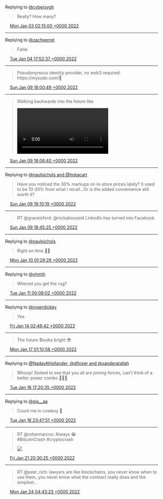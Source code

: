 Replying to [@cybersygh](https://twitter.com/cybersygh/status/1477819019008745474)

> Really? How many?

<img src="../../media/tweet.ico" width="12" /> [Mon Jan 03 02:15:00 +0000 2022](https://twitter.com/adambreckler/status/1477825795179507715)

----

Replying to [@zachperret](https://twitter.com/zachperret/status/1478236627830906883)

> False

<img src="../../media/tweet.ico" width="12" /> [Tue Jan 04 17:52:37 +0000 2022](https://twitter.com/adambreckler/status/1478424138385477633)

----

> Pseudonymous identity provider, no web3 required: https://mysudo\.com/👀

<img src="../../media/tweet.ico" width="12" /> [Sun Jan 09 18:00:49 +0000 2022](https://twitter.com/adambreckler/status/1480238143336894466)

----

> Walking backwards into the future like 
> 
> <video controls><source src="../../media/1480239614346477570-FIreFPAVgAU1bBV.mp4">Your browser does not support the video tag.</video>

<img src="../../media/tweet.ico" width="12" /> [Sun Jan 09 18:06:40 +0000 2022](https://twitter.com/adambreckler/status/1480239614346477570)

----

Replying to [@naulpichols and @Instacart](https://twitter.com/naulpichols/status/1480218307152146433)

> Have you noticed the 30% markups on in\-store prices lately? It used to be 10\-20% from what i recall…Or is the added convenience still worth it?

<img src="../../media/tweet.ico" width="12" /> [Sun Jan 09 18:10:19 +0000 2022](https://twitter.com/adambreckler/status/1480240534815854596)

----

> RT @graceisford: @nickabouzeid LinkedIn has turned into Facebook

<img src="../../media/tweet.ico" width="12" /> [Sun Jan 09 18:45:25 +0000 2022](https://twitter.com/adambreckler/status/1480249365792911360)

----

Replying to [@naulpichols](https://twitter.com/naulpichols/status/1480345421528518656)

> Right on time 👌🏻

<img src="../../media/tweet.ico" width="12" /> [Mon Jan 10 01:28:28 +0000 2022](https://twitter.com/adambreckler/status/1480350799565770753)

----

Replying to [@vhmth](https://twitter.com/vhmth/status/1480605072576892933)

> Whered you get the rug?

<img src="../../media/tweet.ico" width="12" /> [Tue Jan 11 00:08:02 +0000 2022](https://twitter.com/adambreckler/status/1480692946265526272)

----

Replying to [@rogerdickey](https://twitter.com/rogerdickey/status/1481803643632250881)

> Yes

<img src="../../media/tweet.ico" width="12" /> [Fri Jan 14 02:46:42 +0000 2022](https://twitter.com/adambreckler/status/1481820038541676549)

----

> The future $looks bright 😎

<img src="../../media/tweet.ico" width="12" /> [Mon Jan 17 01:10:58 +0000 2022](https://twitter.com/adambreckler/status/1482883109624320000)

----

Replying to [@NadavAHollander, @dfinzer and @xanderatallah](https://twitter.com/NadavAHollander/status/1483488566139244544)

> Whoop\! Stoked to see that you all are joining forces, can’t think of a better power combo 🚀💪🏻

<img src="../../media/tweet.ico" width="12" /> [Tue Jan 18 17:20:35 +0000 2022](https://twitter.com/adambreckler/status/1483489508116951041)

----

Replying to [@gio\_\_aa](https://twitter.com/gio__aa/status/1483217384160780294)

> Count me in cowboy 🤠

<img src="../../media/tweet.ico" width="12" /> [Tue Jan 18 23:47:51 +0000 2022](https://twitter.com/adambreckler/status/1483586969129000962)

----

> RT @rohannarcos: Always 😂  
> \#BitcoinCrash \#cryptocrash 
> 
> ![](../../media/1484624445209657346-FJnnwGlVkAQc2uN.jpg)

<img src="../../media/tweet.ico" width="12" /> [Fri Jan 21 20:30:25 +0000 2022](https://twitter.com/adambreckler/status/1484624445209657346)

----

> RT @peer\_rich: lawyers are like blockchains, you never know when to use them, you never know what the contract really does and the simplest…

<img src="../../media/tweet.ico" width="12" /> [Mon Jan 24 04:43:23 +0000 2022](https://twitter.com/adambreckler/status/1485473279724847106)